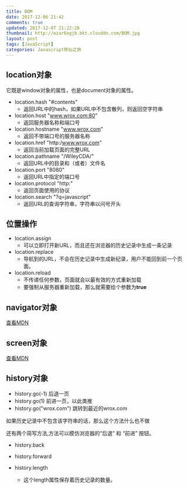 ```yaml
---
title: BOM
date: 2017-12-06 21:42
comments: true
updated: 2017-12-07 21:22:28
thumbnail: http://ozar6ogjb.bkt.clouddn.com/BOM.jpg
layout: post
tags: [JavaScript]
categories: Javascript修仙之旅
---
```


## location对象

它既是window对象的属性，也是document对象的属性。

<!--more-->

* location.hash		"#contents"
  * 返回URL中的hash，如果URL中不包含散列，则返回空字符串
* location.host                 "www.wrox.com:80"
  * 返回服务器名称和端口号
* location.hostname       "www.wrox.com"
  * 返回不带端口号的服务器名称
* location.href                  "http:/www.wrox.com"
  * 返回当前加载页面的完整URL
* location.pathname       "/WileyCDA/"
  * 返回URL中的目录和（或者）文件名
* location.port                  "8080"
  * 返回URL中指定的端口号
* location.protocol           "http:"
  * 返回页面使用的协议
* location.search              "?q=javascript"
  * 返回URL的查询字符串，字符串以问号开头

## 位置操作

* location.assign 
  * 可以立即打开新URL，而且还在浏览器的历史记录中生成一条记录
* location.replace             
  * 导航到的URL，不会在历史记录中生成新纪录，用户不能回到前一个页面。
* location.reload 
  * 不传递任何参数，页面就会以最有效的方式重新加载
  * 要强制从服务器重新加载，那么就需要给个参数为**true**

## navigator对象

[查看MDN](https://developer.mozilla.org/zh-CN/docs/Web/API/Navigator)

## screen对象

[查看MDN](https://developer.mozilla.org/zh-CN/docs/Web/API/Screen)

## history对象

* history.go(-1)		后退一页
* history.go(1)                 前进一页，以此类推
* history.go("wrox.com")       跳转到最近的wrox.com

如果历史记录中不包含该字符串的话，那么这个方法什么也不做

还有两个简写方法,方法可以模仿浏览器的“后退” 和 “前进” 按钮。

* history.back
* history.forward



* history.length
  * 这个length属性保存着历史记录的数量。